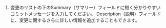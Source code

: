 1. 変更のリストの下のSummary（サマリー）フィールドに短く分かりやすいコミットメッセージを入力してください。 Description（説明）フィールドに、変更に関するさらに詳しい情報を追加することもできます。
